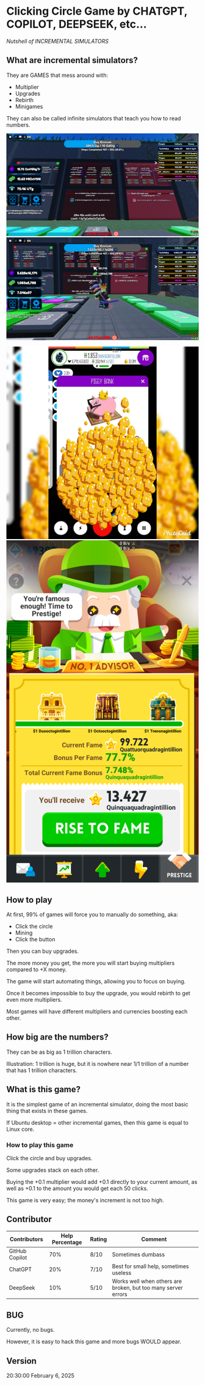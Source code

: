 # Clicking Circle Game by CHATGPT, COPILOT, DEEPSEEK, etc...

*Nutshell of INCREMENTAL SIMULATORS*

## What are incremental simulators?

They are GAMES that mess around with:
- Multiplier
- Upgrades
- Rebirth
- Minigames

They can also be called infinite simulators that teach you how to read numbers.

![Image 1](https://raw.githubusercontent.com/wikiepeidia/wikiepeidia.github.io/refs/heads/main/photo/RobloxScreenShot20250121_141949984.png)
![Image 2](https://raw.githubusercontent.com/wikiepeidia/wikiepeidia.github.io/refs/heads/main/photo/RobloxScreenShot20250121_141956169.png)

![Image 3](https://raw.githubusercontent.com/wikiepeidia/wikiepeidia.github.io/refs/heads/main/photo/PhotoGrid_1580030426532.jpg)
![Image 4](https://raw.githubusercontent.com/wikiepeidia/wikiepeidia.github.io/refs/heads/main/photo/Screenshot_2020-01-17-21-57-04-10.png)

## How to play

At first, 99% of games will force you to manually do something, aka:
- Click the circle
- Mining
- Click the button

Then you can buy upgrades.

The more money you get, the more you will start buying multipliers compared to +X money.

The game will start automating things, allowing you to focus on buying.

Once it becomes impossible to buy the upgrade, you would rebirth to get even more multipliers.

Most games will have different multipliers and currencies boosting each other.

## How big are the numbers?

They can be as big as 1 trillion characters.

Illustration: 1 trillion is huge, but it is nowhere near 1/1 trillion of a number that has 1 trillion characters.

## What is this game?

It is the simplest game of an incremental simulator, doing the most basic thing that exists in these games.

If Ubuntu desktop = other incremental games, then this game is equal to Linux core.

### How to play this game

Click the circle and buy upgrades.

Some upgrades stack on each other.

Buying the +0.1 multiplier would add +0.1 directly to your current amount, as well as +0.1 to the amount you would get each 50 clicks.

This game is very easy; the money's increment is not too high.

## Contributor

| Contributors      | Help Percentage | Rating | Comment                                            |
|-------------------|-----------------|--------|----------------------------------------------------|
| GitHub Copilot    | 70%             | 8/10   | Sometimes dumbass                                 |
| ChatGPT           | 20%             | 7/10   | Best for small help, sometimes useless             |
| DeepSeek          | 10%             | 5/10   | Works well when others are broken, but too many server errors |

## BUG

Currently, no bugs.

However, it is easy to hack this game and more bugs WOULD appear.

## Version

20:30:00 February 6, 2025
